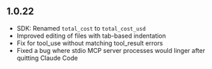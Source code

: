 ## 1.0.22
- SDK: Renamed `total_cost` to `total_cost_usd`
- Improved editing of files with tab-based indentation
- Fix for tool_use without matching tool_result errors
- Fixed a bug where stdio MCP server processes would linger after quitting Claude Code
